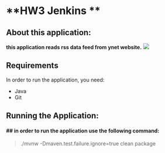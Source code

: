 # **HW3 Jenkins **

## About this application:
**this application reads rss data feed from ynet website.**
[![](image)](http://https://i.imgur.com/bvD4XrR.png)

## Requirements
In order to run the application, you need:
- Java 
- Git

## Running the Application:
#### ## in order to run the application use the following command:
> ./mvnw -Dmaven.test.failure.ignore=true clean package


